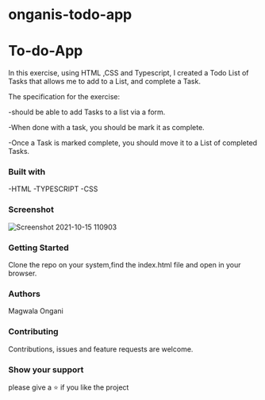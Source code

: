 # onganis-todo-app
# To-do-App
In this exercise, using HTML ,CSS and Typescript, I created a Todo List of Tasks that allows me to add to a List, and complete a Task.

The specification for the exercise:

-should be able to add Tasks to a list via a form.

-When done with a task, you should be mark it as complete.

-Once a Task is marked complete, you should move it to a List of completed Tasks.


### Built with
-HTML
-TYPESCRIPT
-CSS
 
 ### Screenshot
 ![Screenshot 2021-10-15 110903](https://user-images.githubusercontent.com/83227750/137463131-0507d4e6-5dbf-4f3a-b206-7b66e67fd613.jpg)

 ### Getting Started
 Clone the repo on your system,find the index.html file and open in your browser.

 ### Authors
 Magwala Ongani

 ### Contributing
 Contributions, issues and feature requests are welcome.

 ### Show your support
 please give a ⭐️ if you like the project





